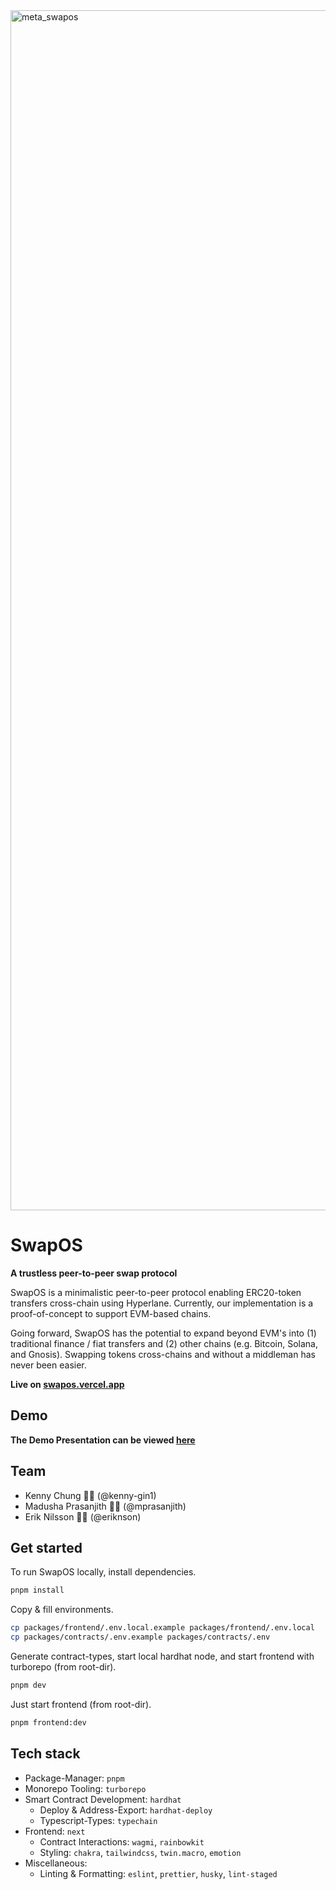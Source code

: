 <img width="1920" alt="meta_swapos" src="https://user-images.githubusercontent.com/34306844/206903178-8206bd5a-779d-4de4-bd5c-37ade5d05086.png">

# SwapOS

**A trustless peer-to-peer swap protocol**

SwapOS is a minimalistic peer-to-peer protocol enabling ERC20-token transfers cross-chain using Hyperlane. Currently, our implementation is a proof-of-concept to support EVM-based chains.

Going forward, SwapOS has the potential to expand beyond EVM's into (1) traditional finance / fiat transfers and (2) other chains (e.g. Bitcoin, Solana, and Gnosis). Swapping tokens cross-chains and without a middleman has never been easier.

**Live on [swapos.vercel.app](https://swapos.vercel.app/)**

## Demo

**The Demo Presentation can be viewed [here](https://drive.google.com/file/d/1dVppu2cHt9G24Qv1eddEF_Srv9tvYmEa/view?usp=share_link)**

## Team

- Kenny Chung 👨‍🚀 (@kenny-gin1)
- Madusha Prasanjith 👨‍💻 (@mprasanjith)
- Erik Nilsson 👨‍🎨 (@eriknson)

## Get started

To run SwapOS locally, install dependencies.

```bash
pnpm install
```

Copy & fill environments.

```bash
cp packages/frontend/.env.local.example packages/frontend/.env.local
cp packages/contracts/.env.example packages/contracts/.env
```

Generate contract-types, start local hardhat node, and start frontend with turborepo (from root-dir).

```bash
pnpm dev
```

Just start frontend (from root-dir).

```bash
pnpm frontend:dev
```

## Tech stack

- Package-Manager: `pnpm`
- Monorepo Tooling: `turborepo`
- Smart Contract Development: `hardhat`
  - Deploy & Address-Export: `hardhat-deploy`
  - Typescript-Types: `typechain`
- Frontend: `next`
  - Contract Interactions: `wagmi`, `rainbowkit`
  - Styling: `chakra`, `tailwindcss`, `twin.macro`, `emotion`
- Miscellaneous:
  - Linting & Formatting: `eslint`, `prettier`, `husky`, `lint-staged`
